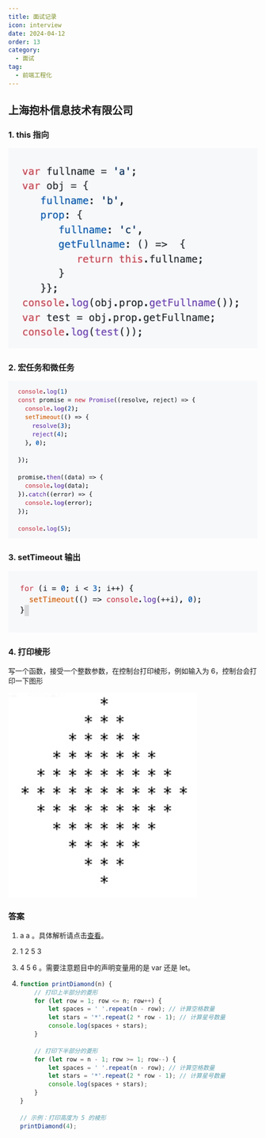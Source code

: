 ```yaml
---
title: 面试记录
icon: interview
date: 2024-04-12
order: 13
category:
  - 面试
tag:
  - 前端工程化
---
```


## 上海抱朴信息技术有限公司

### 1. this 指向

 ![img_v3_029r_669370be-e84b-4673-a7ab-f8ecd0d6cbdg](https://raw.githubusercontent.com/GodX-18/picBed/main/img_v3_029r_669370be-e84b-4673-a7ab-f8ecd0d6cbdg.jpg)

### 2. 宏任务和微任务

![img_v3_029r_84bc2a0c-0b9c-4b6d-99a8-34e07e1ec2ag](https://raw.githubusercontent.com/GodX-18/picBed/main/img_v3_029r_84bc2a0c-0b9c-4b6d-99a8-34e07e1ec2ag.jpg)

### 3. setTimeout 输出

![img_v3_029r_430979f4-251b-4137-9406-537e8999483g](https://raw.githubusercontent.com/GodX-18/picBed/main/img_v3_029r_430979f4-251b-4137-9406-537e8999483g.jpg)

### 4. 打印棱形

写一个函数，接受一个整数参数，在控制台打印棱形，例如输入为 6，控制台会打印一下图形

![image-20240412105604510](https://raw.githubusercontent.com/GodX-18/picBed/main/image-20240412105604510.png)

### 答案

1. a a 。具体解析请点击[查看](./JavaScript.html#this-指向)。

2. 1 2 5 3

3. 4 5 6 。需要注意题目中的声明变量用的是 var 还是 let。

4. ```js
   function printDiamond(n) {
       // 打印上半部分的菱形
       for (let row = 1; row <= n; row++) {
           let spaces = ' '.repeat(n - row); // 计算空格数量
           let stars = '*'.repeat(2 * row - 1); // 计算星号数量
           console.log(spaces + stars);
       }
   
       // 打印下半部分的菱形
       for (let row = n - 1; row >= 1; row--) {
           let spaces = ' '.repeat(n - row); // 计算空格数量
           let stars = '*'.repeat(2 * row - 1); // 计算星号数量
           console.log(spaces + stars);
       }
   }
   
   // 示例：打印高度为 5 的棱形
   printDiamond(4);
   ```